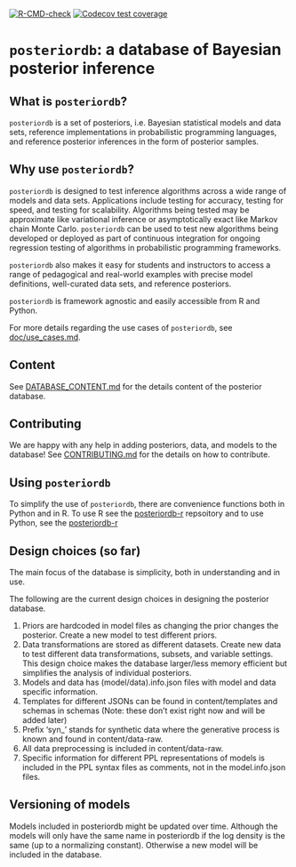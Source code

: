 <!-- README.md is generated from README.Rmd. Please edit that file -->

[![R-CMD-check](https://github.com/stan-dev/posteriordb-r/actions/workflows/check-release.yaml/badge.svg)](https://github.com/stan-dev/posteriordb-r/actions/workflows/check-release.yaml)
[![Codecov test
coverage](https://codecov.io/gh/stan-dev/posteriordb-r/branch/main/graph/badge.svg)](https://codecov.io/gh/stan-dev/posteriordb-r?branch=main)

`posteriordb`: a database of Bayesian posterior inference
=========================================================

What is `posteriordb`?
----------------------

`posteriordb` is a set of posteriors, i.e. Bayesian statistical models
and data sets, reference implementations in probabilistic programming
languages, and reference posterior inferences in the form of posterior
samples.

Why use `posteriordb`?
----------------------

`posteriordb` is designed to test inference algorithms across a wide
range of models and data sets. Applications include testing for
accuracy, testing for speed, and testing for scalability. Algorithms
being tested may be approximate like variational inference or
asymptotically exact like Markov chain Monte Carlo. `posteriordb` can be
used to test new algorithms being developed or deployed as part of
continuous integration for ongoing regression testing of algorithms in
probabilistic programming frameworks.

`posteriordb` also makes it easy for students and instructors to access
a range of pedagogical and real-world examples with precise model
definitions, well-curated data sets, and reference posteriors.

`posteriordb` is framework agnostic and easily accessible from R and
Python.

For more details regarding the use cases of `posteriordb`, see
[doc/use\_cases.md](https://github.com/stan-dev/posteriordb/blob/master/doc/use_cases.md).

Content
-------

See
[DATABASE\_CONTENT.md](https://github.com/stan-dev/posteriordb/blob/master/doc/DATABASE_CONTENT.md)
for the details content of the posterior database.

Contributing
------------

We are happy with any help in adding posteriors, data, and models to the
database! See
[CONTRIBUTING.md](https://github.com/stan-dev/posteriordb/blob/master/doc/CONTRIBUTING.md)
for the details on how to contribute.

Using `posteriordb`
-------------------

To simplify the use of `posteriordb`, there are convenience functions
both in Python and in R. To use R see the
[posteriordb-r](./python/README.md) repsoitory and to use Python, see
the [posteriordb-r](./python/README.md)

Design choices (so far)
-----------------------

The main focus of the database is simplicity, both in understanding and
in use.

The following are the current design choices in designing the posterior
database.

1.  Priors are hardcoded in model files as changing the prior changes
    the posterior. Create a new model to test different priors.
2.  Data transformations are stored as different datasets. Create new
    data to test different data transformations, subsets, and variable
    settings. This design choice makes the database larger/less memory
    efficient but simplifies the analysis of individual posteriors.
3.  Models and data has (model/data).info.json files with model and data
    specific information.
4.  Templates for different JSONs can be found in content/templates and
    schemas in schemas (Note: these don’t exist right now and will be
    added later)
5.  Prefix ‘syn\_’ stands for synthetic data where the generative
    process is known and found in content/data-raw.
6.  All data preprocessing is included in content/data-raw.
7.  Specific information for different PPL representations of models is
    included in the PPL syntax files as comments, not in the
    model.info.json files.

Versioning of models
--------------------

Models included in posteriordb might be updated over time. Although the
models will only have the same name in posteriordb if the log density is
the same (up to a normalizing constant). Otherwise a new model will be
included in the database.
